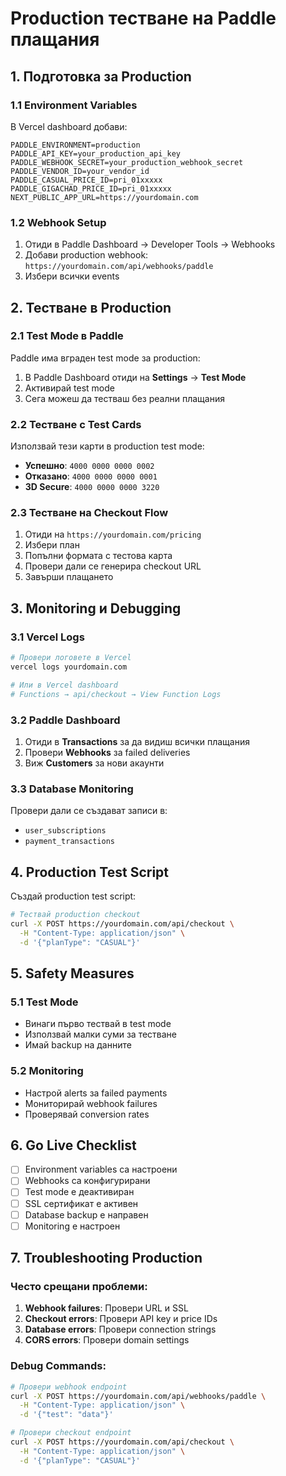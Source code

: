 # Production тестване на Paddle плащания

## 1. Подготовка за Production

### 1.1 Environment Variables

В Vercel dashboard добави:

```env
PADDLE_ENVIRONMENT=production
PADDLE_API_KEY=your_production_api_key
PADDLE_WEBHOOK_SECRET=your_production_webhook_secret
PADDLE_VENDOR_ID=your_vendor_id
PADDLE_CASUAL_PRICE_ID=pri_01xxxxx
PADDLE_GIGACHAD_PRICE_ID=pri_01xxxxx
NEXT_PUBLIC_APP_URL=https://yourdomain.com
```

### 1.2 Webhook Setup

1. Отиди в Paddle Dashboard → Developer Tools → Webhooks
2. Добави production webhook: `https://yourdomain.com/api/webhooks/paddle`
3. Избери всички events

## 2. Тестване в Production

### 2.1 Test Mode в Paddle

Paddle има вграден test mode за production:

1. В Paddle Dashboard отиди на **Settings** → **Test Mode**
2. Активирай test mode
3. Сега можеш да тестваш без реални плащания

### 2.2 Тестване с Test Cards

Използвай тези карти в production test mode:

- **Успешно**: `4000 0000 0000 0002`
- **Отказано**: `4000 0000 0000 0001`
- **3D Secure**: `4000 0000 0000 3220`

### 2.3 Тестване на Checkout Flow

1. Отиди на `https://yourdomain.com/pricing`
2. Избери план
3. Попълни формата с тестова карта
4. Провери дали се генерира checkout URL
5. Завърши плащането

## 3. Monitoring и Debugging

### 3.1 Vercel Logs

```bash
# Провери логовете в Vercel
vercel logs yourdomain.com

# Или в Vercel dashboard
# Functions → api/checkout → View Function Logs
```

### 3.2 Paddle Dashboard

1. Отиди в **Transactions** за да видиш всички плащания
2. Провери **Webhooks** за failed deliveries
3. Виж **Customers** за нови акаунти

### 3.3 Database Monitoring

Провери дали се създават записи в:

- `user_subscriptions`
- `payment_transactions`

## 4. Production Test Script

Създай production test script:

```bash
# Тествай production checkout
curl -X POST https://yourdomain.com/api/checkout \
  -H "Content-Type: application/json" \
  -d '{"planType": "CASUAL"}'
```

## 5. Safety Measures

### 5.1 Test Mode

- Винаги първо тествай в test mode
- Използвай малки суми за тестване
- Имай backup на данните

### 5.2 Monitoring

- Настрой alerts за failed payments
- Мониторирай webhook failures
- Проверявай conversion rates

## 6. Go Live Checklist

- [ ] Environment variables са настроени
- [ ] Webhooks са конфигурирани
- [ ] Test mode е деактивиран
- [ ] SSL сертификат е активен
- [ ] Database backup е направен
- [ ] Monitoring е настроен

## 7. Troubleshooting Production

### Често срещани проблеми:

1. **Webhook failures**: Провери URL и SSL
2. **Checkout errors**: Провери API key и price IDs
3. **Database errors**: Провери connection strings
4. **CORS errors**: Провери domain settings

### Debug Commands:

```bash
# Провери webhook endpoint
curl -X POST https://yourdomain.com/api/webhooks/paddle \
  -H "Content-Type: application/json" \
  -d '{"test": "data"}'

# Провери checkout endpoint
curl -X POST https://yourdomain.com/api/checkout \
  -H "Content-Type: application/json" \
  -d '{"planType": "CASUAL"}'
```

